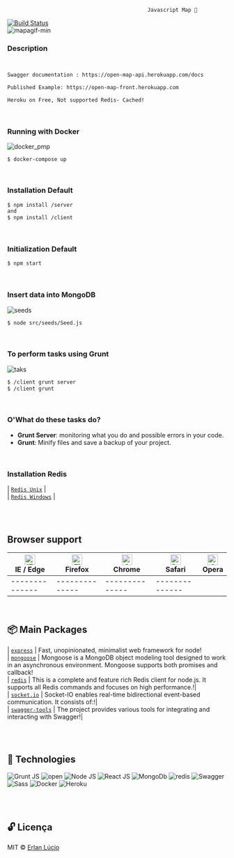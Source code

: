 
                                                 Javascript Map 🎯
[![Build Status](https://travis-ci.org/joemccann/dillinger.svg?branch=master)](r)                   
![mapagif-min](https://user-images.githubusercontent.com/47280551/73630467-e1dfb680-4634-11ea-8480-b8b2ee91e625.gif)



### Description
```sh


Swagger documentation : https://open-map-api.herokuapp.com/docs

Published Example: https://open-map-front.herokuapp.com

Heroku on Free, Not supported Redis- Cached!

```

<br>

### Running with Docker

![docker_pmp](https://user-images.githubusercontent.com/47280551/73631023-7e568880-4636-11ea-8012-1b74bdb23981.png)

```
$ docker-compose up
```
<br>




### Installation Default
```sh
$ npm install /server
and
$ npm install /client
```

<br>




### Initialization Default
```sh
$ npm start 

```

<br>






### Insert data into MongoDB
![seeds](https://user-images.githubusercontent.com/47280551/73143443-b3803b00-4078-11ea-9cdb-578f67b05872.png)
```sh
$ node src/seeds/Seed.js
```

<br>





### To perform tasks using Grunt
![taks](https://user-images.githubusercontent.com/47280551/73143484-3acdae80-4079-11ea-87f5-8c6716a13c0f.png)

```sh
$ /client grunt server
$ /client grunt
```

<br>





###  O'What do these tasks do?

  - <b>Grunt Server</b>: monitoring what you do and possible errors in your code.
  - <b>Grunt</b>: Minify files and save a backup of your project.

<br>



### Installation Redis
| [`Redis Unix`](https://redis.io/download) | <br>
| [`Redis Windows`](https://github.com/MicrosoftArchive/redis/releases)  |<br>

<br><br>



## Browser support


| [<img src="https://raw.githubusercontent.com/alrra/browser-logos/master/src/edge/edge_48x48.png" alt="IE / Edge" width="24px" height="24px" />](http://godban.github.io/browsers-support-badges/)</br>IE / Edge | [<img src="https://raw.githubusercontent.com/alrra/browser-logos/master/src/firefox/firefox_48x48.png" alt="Firefox" width="24px" height="24px" />](http://godban.github.io/browsers-support-badges/)</br>Firefox | [<img src="https://raw.githubusercontent.com/alrra/browser-logos/master/src/chrome/chrome_48x48.png" alt="Chrome" width="24px" height="24px" />](http://godban.github.io/browsers-support-badges/)</br>Chrome | [<img src="https://raw.githubusercontent.com/alrra/browser-logos/master/src/safari/safari_48x48.png" alt="Safari" width="24px" height="24px" />](http://godban.github.io/browsers-support-badges/)</br>Safari | [<img src="https://raw.githubusercontent.com/alrra/browser-logos/master/src/opera/opera_48x48.png" alt="Opera" width="24px" height="24px" />](http://godban.github.io/browsers-support-badges/)</br>Opera |
| --------- | --------- | --------- | --------- | --------- | 
|--------------|--------------|--------------|--------------| 

<br>


## 📦 Main Packages


| [`express`](https://www.npmjs.com/package/express) | Fast, unopinionated, minimalist web framework for node!<br>
| [`mongoose`](https://www.npmjs.com/package/mongoose) | Mongoose is a MongoDB object modeling tool designed to work in an asynchronous environment. Mongoose supports both promises and callback!<br>
| [`redis`](https://www.npmjs.com/package/redis) | This is a complete and feature rich Redis client for node.js. It supports all Redis commands and focuses on high performance.!|<br>
| [`socket.io`](https://www.npmjs.com/package/socket.io) | Socket-IO enables real-time bidirectional event-based communication. It consists of:!|<br>
| [`swagger-tools`](https://www.npmjs.com/package/swagger-tools) | The project provides various tools for integrating and interacting with Swagger!|

<br><br>






## 🚀 Technologies

![Grunt JS](https://user-images.githubusercontent.com/47280551/71610246-152eb180-2b6e-11ea-8e52-355fa0a10f75.png)
![open](https://user-images.githubusercontent.com/47280551/73629958-6f220b80-4633-11ea-961d-7d9a8546f223.png)
![Node JS](https://user-images.githubusercontent.com/47280551/71610252-16f87500-2b6e-11ea-87bc-35c52cf94391.png)
![React JS](https://user-images.githubusercontent.com/47280551/71610254-17910b80-2b6e-11ea-9997-eef4b39fd673.png)
![MongoDb](https://williamavasquez.herokuapp.com/img/mongo.png)
![redis](https://user-images.githubusercontent.com/47280551/73143139-47e89e80-4075-11ea-92c9-9af1d43ce24c.png)
![Swagger](https://user-images.githubusercontent.com/47280551/71610256-1829a200-2b6e-11ea-9e88-8358de1882f0.png)
![Sass](https://user-images.githubusercontent.com/47280551/71610255-1829a200-2b6e-11ea-851c-8a7e48ac2eed.png)
![Docker](https://user-images.githubusercontent.com/47280551/71610243-14961b00-2b6e-11ea-81ab-8ff593eb84b8.png)
![Heroku](https://user-images.githubusercontent.com/47280551/71610247-15c74800-2b6e-11ea-8720-cba948b1a550.png)

<br><br> 


## 🔓 Licença 
MIT © [Erlan Lúcio](https://br.linkedin.com/in/erlan-lucio)
